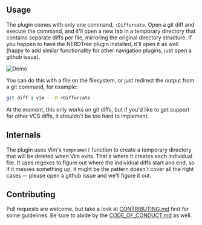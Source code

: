 ## Usage

The plugin comes with only one command, `:Diffurcate`. Open a git diff and execute the command, and it'll open a new tab in a temporary directory that contains separate diffs per file, mirroring the original directory structure. If you happen to have the NERDTree plugin installed, it'll open it as well (happy to add similar functionality for other navigation plugins, just open a github issue).

![Demo](http://i.andrewradev.com/669694cafc1a0423dab556e38d74dc51.gif)

You can do this with a file on the filesystem, or just redirect the output from a git command, for example:

``` bash
git diff | vim - -R +Diffurcate
```

At the moment, this only works on git diffs, but if you'd like to get support for other VCS diffs, it shouldn't be too hard to implement.

## Internals

The plugin uses Vim's `tempname()` function to create a temporary directory that will be deleted when Vim exits. That's where it creates each individual file. It uses regexes to figure out where the individual diffs start and end, so if it messes something up, it might be the pattern doesn't cover all the right cases -- please open a github issue and we'll figure it out.

## Contributing

Pull requests are welcome, but take a look at [CONTRIBUTING.md](https://github.com/AndrewRadev/diffurcate.vim/blob/main/CONTRIBUTING.md) first for some guidelines. Be sure to abide by the [CODE_OF_CONDUCT.md](https://github.com/AndrewRadev/diffurcate.vim/blob/master/CODE_OF_CONDUCT.md) as well.
